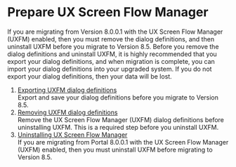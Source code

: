 # Prepare UX Screen Flow Manager

If you are migrating from Version 8.0.0.1 with the UX Screen Flow Manager (UXFM) enabled, then you must remove the dialog definitions, and then uninstall UXFM before you migrate to Version 8.5. Before you remove the dialog definitions and uninstall UXFM, it is highly recommended that you export your dialog definitions, and when migration is complete, you can import your dialog definitions into your upgraded system. If you do not export your dialog definitions, then your data will be lost.

1.  [Exporting UXFM dialog definitions](mig_pre_uxfm_exportdialog.md)  
Export and save your dialog definitions before you migrate to Version 8.5.
2.  [Removing UXFM dialog definitions](mig_pre_uxfm_remove.md)  
Remove the UX Screen Flow Manager (UXFM) dialog definitions before uninstalling UXFM. This is a required step before you uninstall UXFM.
3.  [Uninstalling UX Screen Flow Manager](mig_pre_uxfm_uninstall.md)  
If you are migrating from Portal 8.0.0.1 with the UX Screen Flow Manager (UXFM) enabled, then you must uninstall UXFM before migrating to Version 8.5.


